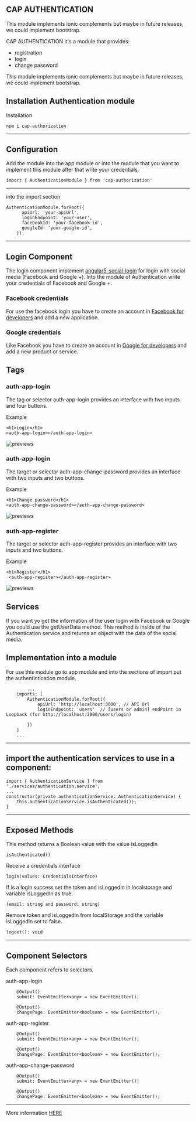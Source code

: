 ## CAP AUTHENTICATION

This module implements ionic complements but maybe in future releases, we could implement bootstrap.

CAP AUTHENTICATION it's a module that provides: 
* registration
* login
* change password

This module implements ionic complements but maybe in future releases, we could implement bootstrap.

## Installation Authentication module
Installation

```
npm i cap-authorization
```
---

## Configuration

Add the module into the app module or into the module that you want to implement this module after that write your credentials. 

```
import { AuthenticationModule } from 'cap-authorization'
```
---


into the import section
```
AuthenticationModule.forRoot({
      apiUrl: 'your-apiUrl',
      loginEndpoint: 'your-user',
      facebookId: 'your-facebook-id',
      googleId: 'your-google-id',
    }),
```
---


## Login Component
The login component implement [angular5-social-login](https://github.com/sabyasachibiswal/angular5-social-login) for login with social media (Facebook and Google +).
Into the module of Authentication write your credentials of Facebook and Google +.

### Facebook credentials
For use the facebook login you have to create an account in [Facebook for developers](https://developers.facebook.com/apps/) and add a new application.

### Google credentials
Like Facebook you have to create an account in [Google for developers](https://developers.google.com/identity/sign-in/web/sign-in) and add a new product or service.


## Tags

### auth-app-login
The tag or selector auth-app-login provides an interface with two inputs and four buttons. 

Example
```
<h1>Login</h1>
<auth-app-login></auth-app-login>
```
![previews](readme-images/login.png)


### auth-app-login
The target or selector auth-app-change-password provides an interface with two inputs and two buttons.

Example
```
<h1>Change password</h1>
<auth-app-change-password></auth-app-change-password>
```
![previews](readme-images/change-password.png)


### auth-app-register
The target or selector auth-app-register provides an interface with two inputs and two buttons.

Example
```
<h1>Register</h1>
 <auth-app-register></auth-app-register>
```
![previews](readme-images/register.png)


## Services

If you want yo get the information of the user login with Facebook or Google you could use the getUserData method. This method is inside of the Authentication service and returns an object with the data of the social media.



## Implementation into a module

For use this module go to app module and into the sections of import put the authentintication module.

``` import { CapAuthentication } from 'cap-authorization'; 
        ...
    imports: [
        AuthenticationModule.forRoot({
            apiUrl: 'http://localhost:3000', // API Url
            loginEndpoint: 'users'  // [users or admin] endPoint in Loopback (for http://localhost:3000/users/login)
            
        })
    ]
    ...
```
---


## import the authentication services to use in a component:

``` 
import { AuthenticationService } from './services/authentication.service';
...
constructor(private authenticationService: AuthenticationService) {
    this.authenticationService.isAuthenticated());
} 
```
---


## Exposed Methods

This method returns a Boolean value with the value isLoggedIn

```isAuthenticated()```

Receive a credentials interface

```login(values: CredentialsInterface)``` 

If is a login success set the token and isLoggedIn in localstorage and variable isLoggedIn as true.

``` (email: string and password: string) ```

Remove token and isLoggedIn from localStorage and the variable isLoggedIn set to false.

``` logout(): void ```

---


## Component Selectors
Each component refers to selectors.

auth-app-login

```
    @Output()
    submit: EventEmitter<any> = new EventEmitter();

    @Output()
    changePage: EventEmitter<boolean> = new EventEmitter();
```

auth-app-register

``` 
    @Output()
    submit: EventEmitter<any> = new EventEmitter();
    
    @Output()
    changePage: EventEmitter<boolean> = new EventEmitter(); 
```

auth-app-change-password

```
    @Output()
    submit: EventEmitter<any> = new EventEmitter();

    @Output()
    changePage: EventEmitter<boolean> = new EventEmitter();
```
---


More information [HERE](https://www.npmjs.com/package/authmodule-angular6-module-example)
